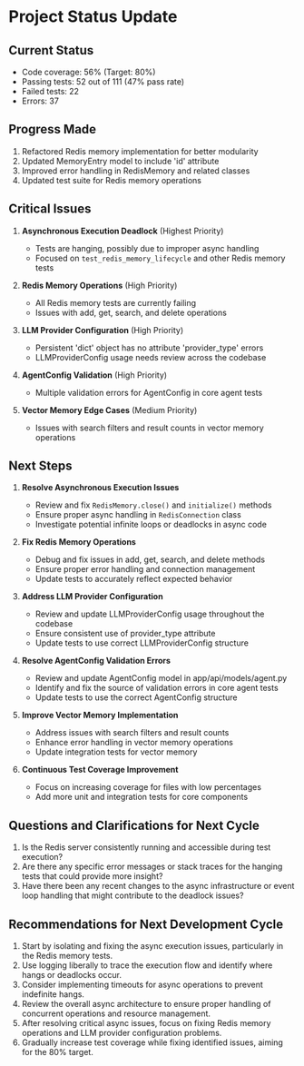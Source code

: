 # Project Status Update

## Current Status
- Code coverage: 56% (Target: 80%)
- Passing tests: 52 out of 111 (47% pass rate)
- Failed tests: 22
- Errors: 37

## Progress Made
1. Refactored Redis memory implementation for better modularity
2. Updated MemoryEntry model to include 'id' attribute
3. Improved error handling in RedisMemory and related classes
4. Updated test suite for Redis memory operations

## Critical Issues

1. **Asynchronous Execution Deadlock** (Highest Priority)
   - Tests are hanging, possibly due to improper async handling
   - Focused on `test_redis_memory_lifecycle` and other Redis memory tests

2. **Redis Memory Operations** (High Priority)
   - All Redis memory tests are currently failing
   - Issues with add, get, search, and delete operations

3. **LLM Provider Configuration** (High Priority)
   - Persistent 'dict' object has no attribute 'provider_type' errors
   - LLMProviderConfig usage needs review across the codebase

4. **AgentConfig Validation** (High Priority)
   - Multiple validation errors for AgentConfig in core agent tests

5. **Vector Memory Edge Cases** (Medium Priority)
   - Issues with search filters and result counts in vector memory operations

## Next Steps

1. **Resolve Asynchronous Execution Issues**
   - Review and fix `RedisMemory.close()` and `initialize()` methods
   - Ensure proper async handling in `RedisConnection` class
   - Investigate potential infinite loops or deadlocks in async code

2. **Fix Redis Memory Operations**
   - Debug and fix issues in add, get, search, and delete methods
   - Ensure proper error handling and connection management
   - Update tests to accurately reflect expected behavior

3. **Address LLM Provider Configuration**
   - Review and update LLMProviderConfig usage throughout the codebase
   - Ensure consistent use of provider_type attribute
   - Update tests to use correct LLMProviderConfig structure

4. **Resolve AgentConfig Validation Errors**
   - Review and update AgentConfig model in app/api/models/agent.py
   - Identify and fix the source of validation errors in core agent tests
   - Update tests to use the correct AgentConfig structure

5. **Improve Vector Memory Implementation**
   - Address issues with search filters and result counts
   - Enhance error handling in vector memory operations
   - Update integration tests for vector memory

6. **Continuous Test Coverage Improvement**
   - Focus on increasing coverage for files with low percentages
   - Add more unit and integration tests for core components

## Questions and Clarifications for Next Cycle
1. Is the Redis server consistently running and accessible during test execution?
2. Are there any specific error messages or stack traces for the hanging tests that could provide more insight?
3. Have there been any recent changes to the async infrastructure or event loop handling that might contribute to the deadlock issues?

## Recommendations for Next Development Cycle
1. Start by isolating and fixing the async execution issues, particularly in the Redis memory tests.
2. Use logging liberally to trace the execution flow and identify where hangs or deadlocks occur.
3. Consider implementing timeouts for async operations to prevent indefinite hangs.
4. Review the overall async architecture to ensure proper handling of concurrent operations and resource management.
5. After resolving critical async issues, focus on fixing Redis memory operations and LLM provider configuration problems.
6. Gradually increase test coverage while fixing identified issues, aiming for the 80% target.
